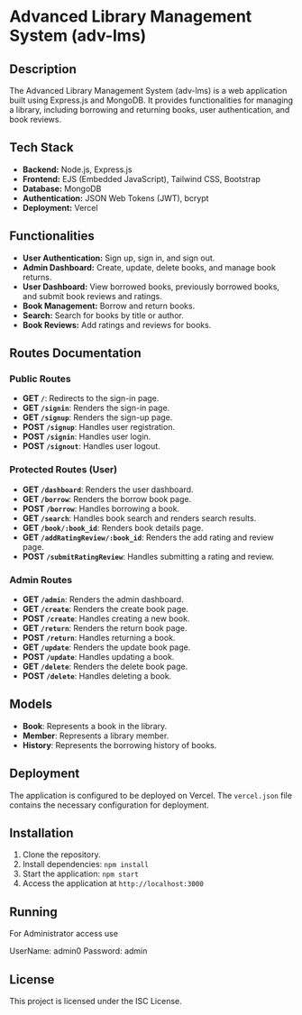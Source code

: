# Advanced Library Management System (adv-lms)

## Description
The Advanced Library Management System (adv-lms) is a web application built using Express.js and MongoDB. It provides functionalities for managing a library, including borrowing and returning books, user authentication, and book reviews.

## Tech Stack
- **Backend:** Node.js, Express.js
- **Frontend:** EJS (Embedded JavaScript), Tailwind CSS, Bootstrap
- **Database:** MongoDB
- **Authentication:** JSON Web Tokens (JWT), bcrypt
- **Deployment:** Vercel

## Functionalities
- **User Authentication:** Sign up, sign in, and sign out.
- **Admin Dashboard:** Create, update, delete books, and manage book returns.
- **User Dashboard:** View borrowed books, previously borrowed books, and submit book reviews and ratings.
- **Book Management:** Borrow and return books.
- **Search:** Search for books by title or author.
- **Book Reviews:** Add ratings and reviews for books.

## Routes Documentation

### Public Routes
- **GET `/`**: Redirects to the sign-in page.
- **GET `/signin`**: Renders the sign-in page.
- **GET `/signup`**: Renders the sign-up page.
- **POST `/signup`**: Handles user registration.
- **POST `/signin`**: Handles user login.
- **POST `/signout`**: Handles user logout.

### Protected Routes (User)
- **GET `/dashboard`**: Renders the user dashboard.
- **GET `/borrow`**: Renders the borrow book page.
- **POST `/borrow`**: Handles borrowing a book.
- **GET `/search`**: Handles book search and renders search results.
- **GET `/book/:book_id`**: Renders book details page.
- **GET `/addRatingReview/:book_id`**: Renders the add rating and review page.
- **POST `/submitRatingReview`**: Handles submitting a rating and review.

### Admin Routes
- **GET `/admin`**: Renders the admin dashboard.
- **GET `/create`**: Renders the create book page.
- **POST `/create`**: Handles creating a new book.
- **GET `/return`**: Renders the return book page.
- **POST `/return`**: Handles returning a book.
- **GET `/update`**: Renders the update book page.
- **POST `/update`**: Handles updating a book.
- **GET `/delete`**: Renders the delete book page.
- **POST `/delete`**: Handles deleting a book.

## Models
- **Book**: Represents a book in the library.
- **Member**: Represents a library member.
- **History**: Represents the borrowing history of books.

## Deployment
The application is configured to be deployed on Vercel. The `vercel.json` file contains the necessary configuration for deployment.

## Installation
1. Clone the repository.
2. Install dependencies: `npm install`
3. Start the application: `npm start`
4. Access the application at `http://localhost:3000`

## Running
For Administrator access use

UserName: admin0
Password: admin 

## License
This project is licensed under the ISC License.
